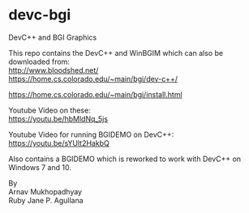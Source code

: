 # devc-bgi
DevC++ and BGI Graphics  
  
  
This repo contains the DevC++ and WinBGIM which can also be downloaded from:  
http://www.bloodshed.net/  
https://home.cs.colorado.edu/~main/bgi/dev-c++/  
  
https://home.cs.colorado.edu/~main/bgi/install.html    
  
Youtube Video on these:  
https://youtu.be/hbMldNq_5js  

Youtube Video for running BGIDEMO on DevC++:  
https://youtu.be/sYUlt2HakbQ  
  
  
Also contains a BGIDEMO which is reworked to work with DevC++ on Windows 7 and 10.  
  
By  
Arnav Mukhopadhyay  
Ruby Jane P. Agullana  
  

